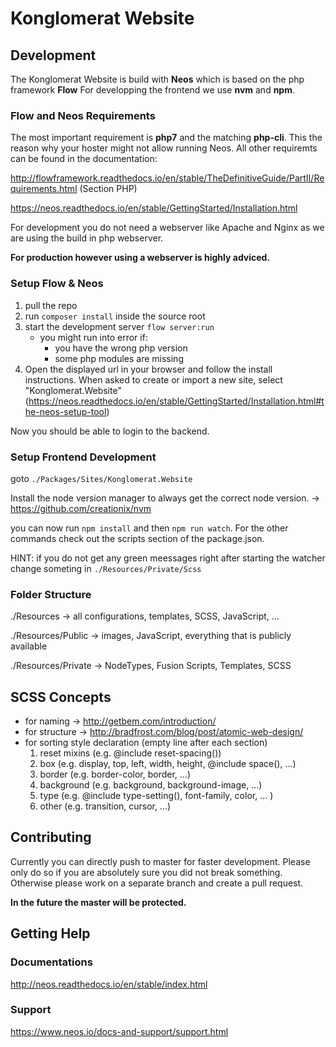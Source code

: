 # Konglomerat Website

## Development

The Konglomerat Website is build with **Neos** which is based on the php framework **Flow** For developping the frontend we use **nvm** and **npm**.

### Flow and Neos Requirements

The most important requirement is **php7** and the matching **php-cli**. This the reason why your hoster might not allow running Neos. All other requiremts can be found in the documentation:

http://flowframework.readthedocs.io/en/stable/TheDefinitiveGuide/PartII/Requirements.html (Section PHP)

https://neos.readthedocs.io/en/stable/GettingStarted/Installation.html

For development you do not need a webserver like Apache and Nginx as we are using the build in php webserver.

**For production however using a webserver is highly adviced.**

### Setup Flow & Neos

1. pull the repo
2. run `composer install` inside the source root
3. start the development server `flow server:run`
	* you might run into error if:
		* you have the wrong php version
		* some php modules are missing
4. Open the displayed url in your browser and follow the install instructions. When asked to create or import a new site, select "Konglomerat.Website" (https://neos.readthedocs.io/en/stable/GettingStarted/Installation.html#the-neos-setup-tool)

Now you should be able to login to the backend.

### Setup Frontend Development

goto `./Packages/Sites/Konglomerat.Website`

Install the node version manager to always get the correct node version.
-> https://github.com/creationix/nvm

you can now run `npm install` and then `npm run watch`. For the other commands check out the scripts section of the package.json.

HINT: if you do not get any green meessages right after starting the watcher change someting in `./Resources/Private/Scss`

### Folder Structure

./Resources -> all configurations, templates, SCSS, JavaScript, ...

./Resources/Public -> images, JavaScript, everything that is publicly available

./Resources/Private -> NodeTypes, Fusion Scripts, Templates, SCSS

## SCSS Concepts

* for naming -> http://getbem.com/introduction/
* for structure -> http://bradfrost.com/blog/post/atomic-web-design/
* for sorting style declaration (empty line after each section)
	1. reset mixins (e.g. @include reset-spacing())
	2. box (e.g. display, top, left, width, height, @include space(), ...)
	3. border (e.g. border-color, border, ...)
	4. background (e.g. background, background-image, ...)
	5. type (e.g. @include type-setting(), font-family, color, ... )
	6. other (e.g. transition, cursor, ...)

## Contributing

Currently you can directly push to master for faster development. Please only do so if you are absolutely sure you did not break something. Otherwise please work on a separate branch and create a pull request.

**In the future the master will be protected.**

## Getting Help

### Documentations

http://neos.readthedocs.io/en/stable/index.html

### Support

https://www.neos.io/docs-and-support/support.html

